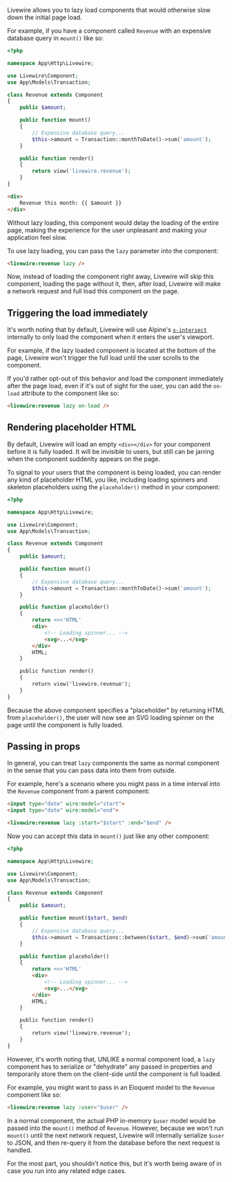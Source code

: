 Livewire allows you to lazy load components that would otherwise slow down the initial page load.

For example, if you have a component called `Revenue` with an expensive database query in `mount()` like so:

```php
<?php

namespace App\Http\Livewire;

use Livewire\Component;
use App\Models\Transaction;

class Revenue extends Component
{
    public $amount;

    public function mount()
    {
        // Expensive database query...
        $this->amount = Transaction::monthToDate()->sum('amount');
    }

    public function render()
    {
        return view('livewire.revenue');
    }
}
```

```html
<div>
    Revenue this month: {{ $amount }} 
</div>
```

Without lazy loading, this component would delay the loading of the entire page, making the experience for the user unpleasant and making your application feel slow.

To use lazy loading, you can pass the `lazy` parameter into the component:

```html
<livewire:revenue lazy />
```

Now, instead of loading the component right away, Livewire will skip this component, loading the page without it, then, after load, Livewire will make a network request and full load this component on the page.

## Triggering the load immediately

It's worth noting that by default, Livewire will use Alpine's [`x-intersect`](https://alpinejs.dev/plugins/intersect) internally to only load the component when it enters the user's viewport.

For example, if the lazy loaded component is located at the bottom of the page, Livewire won't trigger the full load until the user scrolls to the component.

If you'd rather opt-out of this behavior and load the component immediately after the page load, even if it's out of sight for the user, you can add the `on-load` attribute to the component like so:

```html
<livewire:revenue lazy on-load />
```

## Rendering placeholder HTML

By default, Livewire will load an empty `<div></div>` for your component before it is fully loaded. It will be invisible to users, but still can be jarring when the component suddenlty appears on the page. 

To signal to your users that the component is being loaded, you can render any kind of placeholder HTML you like, including loading spinners and skeleton placeholders using the `placeholder()` method in your component:

```php
<?php

namespace App\Http\Livewire;

use Livewire\Component;
use App\Models\Transaction;

class Revenue extends Component
{
    public $amount;

    public function mount()
    {
        // Expensive database query...
        $this->amount = Transaction::monthToDate()->sum('amount');
    }

    public function placeholder()
    {
        return <<<'HTML'
        <div>
            <!-- Loading spinner... -->
            <svg>...</svg>
        </div>
        HTML;
    }

    public function render()
    {
        return view('livewire.revenue');
    }
}
```

Because the above component specifies a "placeholder" by returning HTML from `placeholder()`, the user will now see an SVG loading spinner on the page until the component is fully loaded.

## Passing in props

In general, you can treat `lazy` components the same as normal component in the sense that you can pass data into them from outside.

For example, here's a scenario where you might pass in a time interval into the `Revenue` component from a parent component:

```html
<input type="date" wire:model="start">
<input type="date" wire:model="end">

<livewire:revenue lazy :start="$start" :end="$end" />
```

Now you can accept this data in `mount()` just like any other component:

```php
<?php

namespace App\Http\Livewire;

use Livewire\Component;
use App\Models\Transaction;

class Revenue extends Component
{
    public $amount;

    public function mount($start, $end)
    {
        // Expensive database query...
        $this->amount = Transactions::between($start, $end)->sum('amount');
    }

    public function placeholder()
    {
        return <<<'HTML'
        <div>
            <!-- Loading spinner... -->
            <svg>...</svg>
        </div>
        HTML;
    }

    public function render()
    {
        return view('livewire.revenue');
    }
}
```

However, it's worth noting that, UNLIKE a normal component load, a `lazy` component has to serialize or "dehydrate" any passed in properties and temporarily store them on the client-side until the component is full loaded.

For example, you might want to pass in an Eloquent model to the `Revenue` component like so:

```html
<livewire:revenue lazy :user="$user" />
```

In a normal component, the actual PHP in-memory `$user` model would be passed into the `mount()` method of `Revenue`. However, because we won't run `mount()` until the next network request, Livewire will internally serialize `$user` to JSON, and then re-query it from the database before the next request is handled.

For the most part, you shouldn't notice this, but it's worth being aware of in case you run into any related edge cases.
